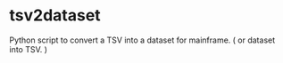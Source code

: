 tsv2dataset
===========

Python script to convert  a TSV into a dataset for mainframe. ( or dataset into TSV. )
